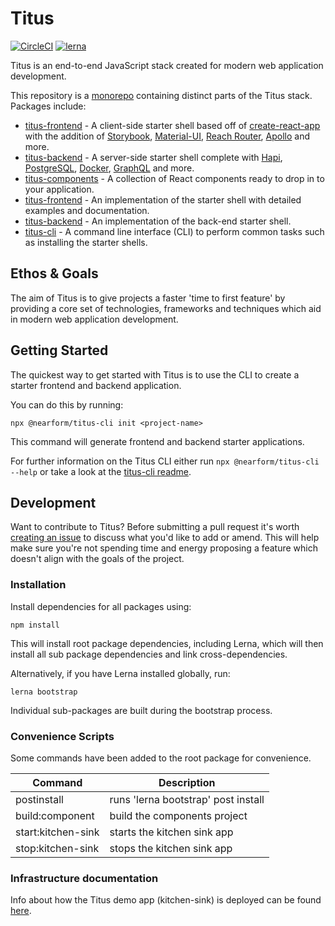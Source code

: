 # Titus

[![CircleCI](https://circleci.com/gh/nearform/titus.svg?style=svg&circle-token=ffb218c0396d2d09567299ee18ad345ef414e7d3)](https://circleci.com/gh/nearform/titus)
[![lerna](https://img.shields.io/badge/maintained%20with-lerna-cc00ff.svg)](https://lernajs.io/)


Titus is an end-to-end JavaScript stack created for modern web application development.

This repository is a [monorepo](https://lernajs.io/) containing distinct parts of the Titus stack. Packages include:

- [titus-frontend](https://github.com/nearform/titus/tree/master/packages/titus-frontend) - A client-side starter shell based off of [create-react-app](https://github.com/facebook/create-react-app) with the addition of [Storybook](https://storybook.js.org/), [Material-UI](https://material-ui.com/), [Reach Router](https://reach.tech/router), [Apollo](https://www.apollographql.com/) and more.
- [titus-backend](https://github.com/nearform/titus/tree/master/packages/titus-backend) - A server-side starter shell complete with [Hapi](https://hapijs.com/), [PostgreSQL](https://www.postgresql.org/), [Docker](https://www.docker.com/), [GraphQL](https://graphql.org/) and more.
- [titus-components](https://github.com/nearform/titus/tree/master/packages/titus-components) - A collection of React components ready to drop in to your application.
- [titus-frontend](https://github.com/nearform/titus/tree/master/packages/titus-frontend) - An implementation of the starter shell with detailed examples and documentation.
- [titus-backend](https://github.com/nearform/titus/tree/master/packages/titus-backend) - An implementation of the back-end starter shell.
- [titus-cli](https://github.com/nearform/titus/tree/master/packages/titus-cli) - A command line interface (CLI) to perform common tasks such as installing the starter shells.



## Ethos & Goals

The aim of Titus is to give projects a faster 'time to first feature' by providing a core set of technologies, frameworks and techniques which aid in modern web application development.

## Getting Started

The quickest way to get started with Titus is to use the CLI to create a starter frontend and backend application.

You can do this by running:

```
npx @nearform/titus-cli init <project-name>
```

This command will generate frontend and backend starter applications.

For further information on the Titus CLI either run `npx @nearform/titus-cli --help` or take a look at the [titus-cli readme](https://github.com/nearform/titus/blob/master/packages/titus-cli/README.md).

## Development

Want to contribute to Titus? Before submitting a pull request it's worth [creating an issue](https://github.com/nearform/titus/issues) to discuss what you'd like to add or amend. This will help make sure you're not spending time and energy proposing a feature which doesn't align with the goals of the project.

### Installation

Install dependencies for all packages using:

```
npm install
```

This will install root package dependencies, including Lerna, which will then install all sub package dependencies and link cross-dependencies.

Alternatively, if you have Lerna installed globally, run:

```
lerna bootstrap
```

Individual sub-packages are built during the bootstrap process.

### Convenience Scripts

Some commands have been added to the root package for convenience.

| Command            | Description                         |
| ------------------ | ----------------------------------- |
| postinstall        | runs 'lerna bootstrap' post install |
| build:component    | build the components project        |
| start:kitchen-sink | starts the kitchen sink app         |
| stop:kitchen-sink  | stops the kitchen sink app          |

### Infrastructure documentation

Info about how the Titus demo app (kitchen-sink) is deployed can be found [here](https://github.com/nearform/titus/blob/master/kubernetes/README.md).
